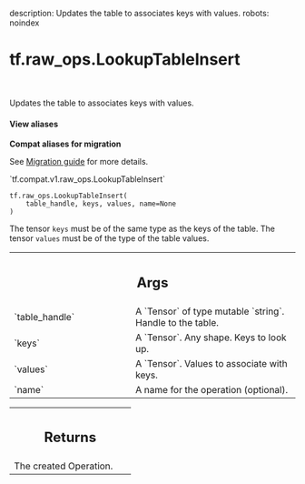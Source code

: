 description: Updates the table to associates keys with values.
robots: noindex

# tf.raw_ops.LookupTableInsert

<!-- Insert buttons and diff -->

<table class="tfo-notebook-buttons tfo-api nocontent" align="left">

</table>



Updates the table to associates keys with values.


<section class="expandable">
  <h4 class="showalways">View aliases</h4>
  <p>
<b>Compat aliases for migration</b>
<p>See
<a href="https://www.tensorflow.org/guide/migrate">Migration guide</a> for
more details.</p>
<p>`tf.compat.v1.raw_ops.LookupTableInsert`</p>
</p>
</section>

<pre class="devsite-click-to-copy prettyprint lang-py tfo-signature-link">
<code>tf.raw_ops.LookupTableInsert(
    table_handle, keys, values, name=None
)
</code></pre>



<!-- Placeholder for "Used in" -->

The tensor `keys` must be of the same type as the keys of the table.
The tensor `values` must be of the type of the table values.

<!-- Tabular view -->
 <table class="responsive fixed orange">
<colgroup><col width="214px"><col></colgroup>
<tr><th colspan="2"><h2 class="add-link">Args</h2></th></tr>

<tr>
<td>
`table_handle`<a id="table_handle"></a>
</td>
<td>
A `Tensor` of type mutable `string`. Handle to the table.
</td>
</tr><tr>
<td>
`keys`<a id="keys"></a>
</td>
<td>
A `Tensor`. Any shape.  Keys to look up.
</td>
</tr><tr>
<td>
`values`<a id="values"></a>
</td>
<td>
A `Tensor`. Values to associate with keys.
</td>
</tr><tr>
<td>
`name`<a id="name"></a>
</td>
<td>
A name for the operation (optional).
</td>
</tr>
</table>



<!-- Tabular view -->
 <table class="responsive fixed orange">
<colgroup><col width="214px"><col></colgroup>
<tr><th colspan="2"><h2 class="add-link">Returns</h2></th></tr>
<tr class="alt">
<td colspan="2">
The created Operation.
</td>
</tr>

</table>

